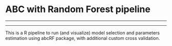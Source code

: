 # ABC with Random Forest pipeline 
--- 
---

This is a R pipeline to run (and visualize) model selection and parameters estimation using abcRF package, with additional custom cross validation. 
